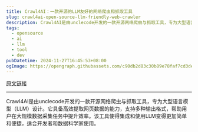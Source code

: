 ```yaml
---
title: Crawl4AI：一款开源的LLM友好的网络爬虫和抓取工具
slug: crawl4ai-open-source-llm-friendly-web-crawler
description: Crawl4AI是由unclecode开发的一款开源网络爬虫与抓取工具，专为大型语言模型（LLM）设计。它具备高效提取网页数据的能力，支持多种输出格式，帮助用户在大规模数据采集任务中提升效率。该工具使得集成和使用LLM变得更加简单和便捷，适合开发者和数据科学家使用。
tags: 
  - opensource
  - ai
  - llm
  - tool
  - dev
pubDatetime: 2024-11-27T16:45:53+08:00
ogImage: https://opengraph.githubassets.com/c90db2d83c30b89e78faf7cd3de3f97ac2f34497f1c2684a3fdf49e4665d0a08/unclecode/crawl4ai
---
```


[原文链接](https://github.com/unclecode/crawl4ai/tree/main)

---

Crawl4AI是由unclecode开发的一款开源网络爬虫与抓取工具，专为大型语言模型（LLM）设计。它具备高效提取网页数据的能力，支持多种输出格式，帮助用户在大规模数据采集任务中提升效率。该工具使得集成和使用LLM变得更加简单和便捷，适合开发者和数据科学家使用。

